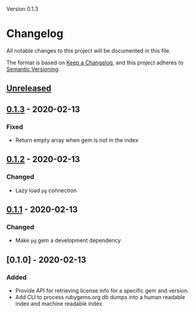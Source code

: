 Version 0.1.3

# Changelog

All notable changes to this project will be documented in this file.

The format is based on [Keep a Changelog](https://keepachangelog.com/en/1.0.0/),
and this project adheres to [Semantic Versioning](https://semver.org/spec/v2.0.0.html).

## [Unreleased]

## [0.1.3] - 2020-02-13
### Fixed
- Return empty array when gem is not in the index

## [0.1.2] - 2020-02-13
### Changed
- Lazy load `pg` connection

## [0.1.1] - 2020-02-13
### Changed
- Make `pg` gem a development dependency

## [0.1.0] - 2020-02-13
### Added
- Provide API for retrieving license info for a specific gem and version.
- Add CLI to process rubygems.org db dumps into a human readable index and machine readable index.

[Unreleased]: https://github.com/mokhan/spandx/compare/v0.1.3...HEAD
[0.1.3]: https://github.com/mokhan/spandx/compare/v0.1.2...v0.1.3
[0.1.2]: https://github.com/mokhan/spandx/compare/v0.1.1...v0.1.2
[0.1.1]: https://github.com/mokhan/spandx/compare/v0.1.0...v0.1.1
